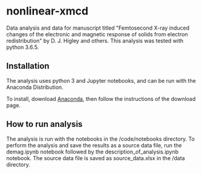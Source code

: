 # nonlinear-xmcd
Data analysis and data for manuscript titled "Femtosecond X-ray induced changes of the electronic and magnetic response of solids from electron redistribution" by D. J. Higley and others. This analysis was tested with python 3.6.5.

## Installation

The analysis uses python 3 and Jupyter notebooks, and can be run with the Anaconda Distribution.

To install, download [Anaconda](https://www.anaconda.com/distribution/#download-section), then follow the instructions of the download page.

## How to run analysis

The analysis is run with the notebooks in the /code/notebooks directory. To perform the analysis and save the results as a source data file, run the demag.ipynb notebook followed by the description_of_analysis.ipynb notebook. The source data file is saved as source_data.xlsx in the /data directory.
